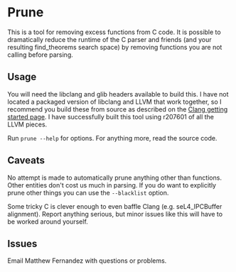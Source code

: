 <!--
     Copyright 2017, Data61, CSIRO (ABN 41 687 119 230)

     SPDX-License-Identifier: CC-BY-SA-4.0
-->

# Prune

This is a tool for removing excess functions from C code. It is possible to
dramatically reduce the runtime of the C parser and friends (and your
resulting find_theorems search space) by removing functions you are not
calling before parsing.

## Usage

You will need the libclang and glib headers available to build this. I have not
located a packaged version of libclang and LLVM that work together, so I
recommend you build these from source as described on the
[Clang getting started page](http://clang.llvm.org/get_started.html). I have
successfully built this tool using r207601 of all the LLVM pieces.

Run `prune --help` for options. For anything more, read the source code.

## Caveats

No attempt is made to automatically prune anything other than functions. Other
entities don't cost us much in parsing. If you do want to explicitly prune
other things you can use the `--blacklist` option.

Some tricky C is clever enough to even baffle Clang (e.g. seL4_IPCBuffer
alignment). Report anything serious, but minor issues like this will have to be
worked around yourself.

## Issues

Email Matthew Fernandez with questions or problems.
